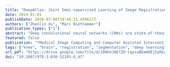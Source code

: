 ```yaml
---
title: "DeepAtlas: Joint Semi-supervised Learning of Image Registration and Segmentation"
date: 2019-01-01
publishDate: 2020-07-08T19:44:31.459627Z
authors: ["Zhenlin Xu", "Marc Niethammer"]
publication_types: ["1"]
abstract: "Deep convolutional neural networks (CNNs) are state-of-theart for semantic image segmentation, but typically require many labeled training samples. Obtaining 3D segmentations of medical images for supervised training is difficult and labor intensive. Motivated by classical approaches for joint segmentation and registration we therefore propose a deep learning framework that jointly learns networks for image registration and image segmentation. In contrast to previous work on deep unsupervised image registration, which showed the benefit of weak supervision via image segmentations, our approach can use existing segmentations when available and computes them via the segmentation network otherwise, thereby providing the same registration benefit. Conversely, segmentation network training benefits from the registration, which essentially provides a realistic form of data augmentation. Experiments on knee and brain 3D magnetic resonance (MR) images show that our approach achieves large simultaneous improvements of segmentation and registration accuracy (over independently trained networks) and allows training high-quality models with very limited training data. Specifically, in a one-shot-scenario (with only one manually labeled image) our approach increases Dice scores (%) over an unsupervised registration network by 2.7 and 1.8 on the knee and brain images respectively."
featured: false
publication: "*Medical Image Computing and Computer Assisted Intervention - MICCAI 2019 - 22nd International Conference, Shenzhen, China, October 13-17, 2019, Proceedings, Part II*"
tags: ["knee", "brain", "registration", "segmentation", "deep learning", "MICCAI"]
url_pdf: "https://drive.google.com/file/d/10NhXJNETZ0-tqoiwBDaHUEj5yRkg__94"
doi: "10.1007/978-3-030-32245-8_47"
---
```


